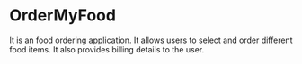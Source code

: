# OrderMyFood
It is an food ordering application. 
It allows users to select and order different food items. 
It also provides billing details to the user.
